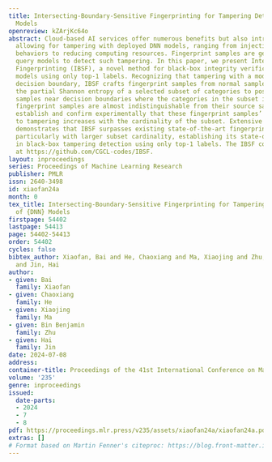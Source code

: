 ```yaml
---
title: Intersecting-Boundary-Sensitive Fingerprinting for Tampering Detection of DNN
  Models
openreview: kZArjKc64o
abstract: Cloud-based AI services offer numerous benefits but also introduce vulnerabilities,
  allowing for tampering with deployed DNN models, ranging from injecting malicious
  behaviors to reducing computing resources. Fingerprint samples are generated to
  query models to detect such tampering. In this paper, we present Intersecting-Boundary-Sensitive
  Fingerprinting (IBSF), a novel method for black-box integrity verification of DNN
  models using only top-1 labels. Recognizing that tampering with a model alters its
  decision boundary, IBSF crafts fingerprint samples from normal samples by maximizing
  the partial Shannon entropy of a selected subset of categories to position the fingerprint
  samples near decision boundaries where the categories in the subset intersect. These
  fingerprint samples are almost indistinguishable from their source samples. We theoretically
  establish and confirm experimentally that these fingerprint samples’ expected sensitivity
  to tampering increases with the cardinality of the subset. Extensive evaluation
  demonstrates that IBSF surpasses existing state-of-the-art fingerprinting methods,
  particularly with larger subset cardinality, establishing its state-of-the-art performance
  in black-box tampering detection using only top-1 labels. The IBSF code is available
  at https://github.com/CGCL-codes/IBSF.
layout: inproceedings
series: Proceedings of Machine Learning Research
publisher: PMLR
issn: 2640-3498
id: xiaofan24a
month: 0
tex_title: Intersecting-Boundary-Sensitive Fingerprinting for Tampering Detection
  of {DNN} Models
firstpage: 54402
lastpage: 54413
page: 54402-54413
order: 54402
cycles: false
bibtex_author: Xiaofan, Bai and He, Chaoxiang and Ma, Xiaojing and Zhu, Bin Benjamin
  and Jin, Hai
author:
- given: Bai
  family: Xiaofan
- given: Chaoxiang
  family: He
- given: Xiaojing
  family: Ma
- given: Bin Benjamin
  family: Zhu
- given: Hai
  family: Jin
date: 2024-07-08
address:
container-title: Proceedings of the 41st International Conference on Machine Learning
volume: '235'
genre: inproceedings
issued:
  date-parts:
  - 2024
  - 7
  - 8
pdf: https://proceedings.mlr.press/v235/assets/xiaofan24a/xiaofan24a.pdf
extras: []
# Format based on Martin Fenner's citeproc: https://blog.front-matter.io/posts/citeproc-yaml-for-bibliographies/
---
```

